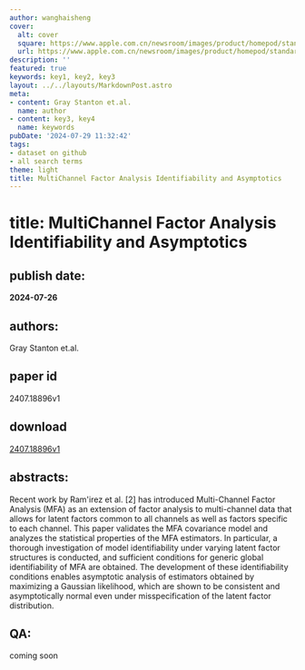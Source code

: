 ```yaml
---
author: wanghaisheng
cover:
  alt: cover
  square: https://www.apple.com.cn/newsroom/images/product/homepod/standard/Apple-HomePod-hero-230118_big.jpg.large_2x.jpg
  url: https://www.apple.com.cn/newsroom/images/product/homepod/standard/Apple-HomePod-hero-230118_big.jpg.large_2x.jpg
description: ''
featured: true
keywords: key1, key2, key3
layout: ../../layouts/MarkdownPost.astro
meta:
- content: Gray Stanton et.al.
  name: author
- content: key3, key4
  name: keywords
pubDate: '2024-07-29 11:32:42'
tags:
- dataset on github
- all search terms
theme: light
title: MultiChannel Factor Analysis Identifiability and Asymptotics
---
```


# title: MultiChannel Factor Analysis Identifiability and Asymptotics 
## publish date: 
**2024-07-26** 
## authors: 
  Gray Stanton et.al. 
## paper id
2407.18896v1
## download
[2407.18896v1](http://arxiv.org/abs/2407.18896v1)
## abstracts:
Recent work by Ram\'irez et al. [2] has introduced Multi-Channel Factor Analysis (MFA) as an extension of factor analysis to multi-channel data that allows for latent factors common to all channels as well as factors specific to each channel. This paper validates the MFA covariance model and analyzes the statistical properties of the MFA estimators. In particular, a thorough investigation of model identifiability under varying latent factor structures is conducted, and sufficient conditions for generic global identifiability of MFA are obtained. The development of these identifiability conditions enables asymptotic analysis of estimators obtained by maximizing a Gaussian likelihood, which are shown to be consistent and asymptotically normal even under misspecification of the latent factor distribution.
## QA:
coming soon
